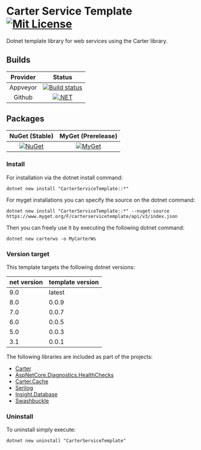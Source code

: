 # Carter Service Template  [![Mit License][mit-img]][mit]

Dotnet template library for web services using the Carter library.

## Builds

| Provider | Status |
| :---: | :---: |
| Appveyor | [![Build status][appveyor-build-img]][appveyor-build] |
| Github | [![.NET][github-build-img]][github-build] |
## Packages

| NuGet (Stable) | MyGet (Prerelease) |
| :---: | :---: |
| [![NuGet][nuget-img]][nuget] | [![MyGet][myget-img]][myget] |

### Install

For installation via the dotnet install command:

`dotnet new install "CarterServiceTemplate::*"`

For myget installations you can specify the source on the dotnet command:

`dotnet new install "CarterServiceTemplate::*" --nuget-source https://www.myget.org/F/carterservicetemplate/api/v3/index.json`

Then you can freely use it by executing the following dotnet command:

`dotnet new carterws -o MyCarterWs`

### Version target

This template targets the following dotnet versions:

| net version | template version |
| -- | -- |
| 9.0 | latest |
| 8.0 | 0.0.9  |
| 7.0 | 0.0.7  |
| 6.0 | 0.0.5  |
| 5.0 | 0.0.3  |
| 3.1 | 0.0.1  |

The following libraries are included as part of the projects:

* [Carter](https://github.com/CarterCommunity/Carter)
* [AspNetCore.Diagnostics.HealthChecks](https://github.com/Xabaril/AspNetCore.Diagnostics.HealthChecks)
* [Carter.Cache](https://github.com/Jaxelr/Carter.Cache)
* [Serilog](https://github.com/serilog/serilog-aspnetcore/)
* [Insight.Database](https://github.com/jonwagner/Insight.Database)
* [Swashbuckle](https://github.com/domaindrivendev/Swashbuckle.AspNetCore)

### Uninstall

To uninstall simply execute:

`dotnet new uninstall "CarterServiceTemplate"`

[mit-img]: http://img.shields.io/badge/License-MIT-blue.svg
[mit]: https://github.com/Jaxelr/CarterServiceTemplate/blob/master/LICENSE
[appveyor-build-img]: https://ci.appveyor.com/api/projects/status/2xr17krulb7vppm7/branch/master?svg=true
[appveyor-build]: https://ci.appveyor.com/project/Jaxelr/carterservicetemplate/branch/master
[github-build-img]: https://github.com/Jaxelr/CarterServiceTemplate/actions/workflows/ci.yml/badge.svg
[github-build]: https://github.com/Jaxelr/CarterServiceTemplate/actions/workflows/ci.yml
[nuget-img]: https://img.shields.io/nuget/v/CarterServiceTemplate.svg
[nuget]: https://www.nuget.org/packages/CarterServiceTemplate/
[myget-img]: https://img.shields.io/myget/carterservicetemplate/v/CarterServiceTemplate.svg
[myget]: https://www.myget.org/feed/carterservicetemplate/package/nuget/CarterServiceTemplate

